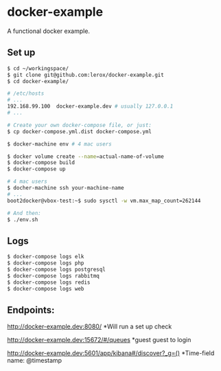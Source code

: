 # docker-example

A functional docker example.

## Set up

```bash
$ cd ~/workingspace/
$ git clone git@github.com:lerox/docker-example.git
$ cd docker-example/
```

```bash
# /etc/hosts
# ...
192.168.99.100  docker-example.dev # usually 127.0.0.1
# ...
```

```bash
# Create your own docker-compose file, or just:
$ cp docker-compose.yml.dist docker-compose.yml
```

```bash
$ docker-machine env # 4 mac users
```

```bash
$ docker volume create --name=actual-name-of-volume
$ docker-compose build
$ docker-compose up
```

```bash
# 4 mac users
$ docher-machine ssh your-machine-name
# ...
boot2docker@vbox-test:~$ sudo sysctl -w vm.max_map_count=262144
```

```bash
# And then:
$ ./env.sh
```

## Logs

```bash
$ docker-compose logs elk
$ docker-compose logs php
$ docker-compose logs postgresql
$ docker-compose logs rabbitmq
$ docker-compose logs redis
$ docker-compose logs web
```

## Endpoints:

http://docker-example.dev:8080/ *Will run a set up check

http://docker-example.dev:15672/#/queues *guest guest to login

http://docker-example.dev:5601/app/kibana#/discover?_g=() *Time-field name: @timestamp

